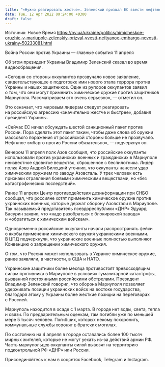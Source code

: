 ```yaml
---
title: "«Нужно реагировать жестче». Зеленский призвал ЕС ввести нефтяное эмбарго против РФ, чтобы предотвратить использование ею химоружия"
date: Tue, 12 Apr 2022 00:24:00 +0300
draft: false
---
```

Источник: Новое Время https://nv.ua/ukraine/politics/himicheskoe-oruzhie-v-mariupole-zelenskiy-prizval-vvesti-neftyanoe-embargo-novosti-ukrainy-50233081.html


Война России против Украины — главные события 11 апреля

 Об этом президент Украины Владимир Зеленский сказал во время видеообращения.

«Сегодня со стороны оккупантов прозвучало новое заявление, свидетельствующее о подготовке ими нового этапа террора против Украины и наших защитников. Один из рупоров оккупантов заявил о том, что они могут применить химическое оружие против защитников Мариуполя. Рассматриваем это очень серьезно», — отметил он.

Это означает, что мировым лидерам следует реагировать на российскую агрессию «значительно жестче и быстрее», добавил президент Украины.

«Сейчас ЕС начал обсуждать шестой санкционный пакет против России. Пора сделать этот пакет таким, чтобы даже слова об оружии массового поражения от российской стороны больше не прозвучало. Нефтяное эмбарго против России обязательно», — подчеркнул он.

Вечером 11 апреля полк Азов сообщил, что российские оккупанты использовали против украинских военных и гражданских в Мариуполе неизвестное ядовитое вещество, сброшенное с беспилотника. Лидер полка Азов Андрей Билецкий уточнил, что оккупанты нанесли удар химическим оружием по заводу Азовсталь. У трех человек есть признаки отравления боевыми химическими веществами, но «без катастрофических последствий».

Ранее 11 апреля Центр противодействия дезинформации при СНБО сообщал, что россияне хотят применить химическое оружие против украинских военных, которые держат оборону Азовстали в Мариуполе. Так называемый представитель псевдореспублики «ДНР» Эдуард Басурин заявил, что «надо разобраться с блокировкой завода» и «обратиться к химическим войскам».

Одновременно российские оккупанты начали распространять фейки о якобы применении химического оружия украинскими военными. В ЦПД подчеркнули, что украинские военные полностью выполняют Конвенцию о запрещении химического оружия.

О том, что Россия может использовать в Украине химическое оружие, ранее заявляли, в частности, в США и НАТО.

Украинские защитники более месяца противостоят превосходящим силам противника в Мариуполе в условиях гуманитарной катастрофы, вызванной постоянными российскими обстрелами. Президент Владимир Зеленский говорил, что оборона Мариуполя позволяет удерживать позиции украинских войск на востоке государства, благодаря этому у Украины более жесткие позиции на переговорах с Россией.

Мариуполь находится в осаде с 1 марта. В городе нет воды, света, тепла и связи. По предварительным оценкам, там погибли уже по меньшей мере 5 тысяч человек. Погибших, которых некому похоронить, коммунальные службы хоронят в братских могилах.

По состоянию на 4 апреля в городе оставались более 100 тысяч мирных жителей, которые не могут уехать из-за действий армии РФ. Часть мариупольцев оккупанты силой вывозят на территорию подконтрольной РФ «ДНР» или России.

Присоединяйтесь к нам в соцсетях Facebook, Telegram и Instagram.
